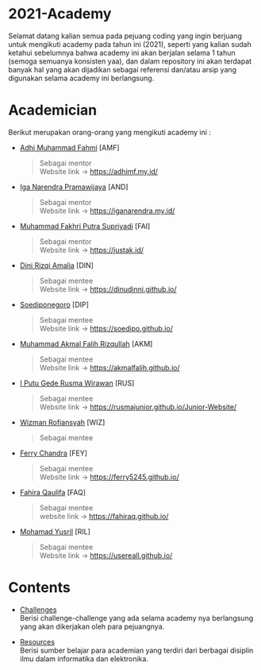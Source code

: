 # 2021-Academy

Selamat datang kalian semua pada pejuang coding yang ingin berjuang untuk mengikuti academy pada tahun ini (2021), seperti yang kalian sudah ketahui sebelumnya bahwa academy ini akan berjalan selama 1 tahun (semoga semuanya konsisten yaa), dan dalam repository ini akan terdapat banyak hal yang akan dijadikan sebagai referensi dan/atau arsip yang digunakan selama academy ini berlangsung.

# Academician

Berikut merupakan orang-orang yang mengikuti academy ini :

- [Adhi Muhammad Fahmi](https://github.com/adhiiimf) [AMF]
  > Sebagai mentor  
  > Website link -> https://adhimf.my.id/
- [Iga Narendra Pramawijaya](https://github.com/IritaSee) [AND]
  > Sebagai mentor  
  > Website link -> https://iganarendra.my.id/
- [Muhammad Fakhri Putra Supriyadi](https://github.com/fakhrip) [FAI]
  > Sebagai mentor  
  > Website link -> https://justak.id/
- [Dini Rizqi Amalia](https://github.com/dinudinni) [DIN] 
  > Sebagai mentee  
  > Website link -> https://dinudinni.github.io/
- [Soediponegoro](https://github.com/Soedipo) [DIP]
  > Sebagai mentee  
  > Website link -> https://soedipo.github.io/
- [Muhammad Akmal Falih Rizqullah](https://github.com/akmalfalih) [AKM]
  > Sebagai mentee  
  > Website link -> https://akmalfalih.github.io/
- [I Putu Gede Rusma Wirawan](https://github.com/rusmajunior) [RUS]
  > Sebagai mentee  
  > Website link -> https://rusmajunior.github.io/Junior-Website/
- [Wizman Rofiansyah](https://github.com/Rofiansyah) [WIZ]
  > Sebagai mentee
- [Ferry Chandra](https://github.com/ferry5245) [FEY]
  > Sebagai mentee  
  > Website link -> https://ferry5245.github.io/
- [Fahira Qaulifa](https://github.com/fahiraq) [FAQ]
  > Sebagai mentee  
  > website link -> https://fahiraq.github.io/
- [Mohamad Yusril](https://github.com/usereall) [RIL]
  > Sebagai mentee  
  > Website link -> https://usereall.github.io/

# Contents

- [Challenges](./challenges)  
  Berisi challenge-challenge yang ada selama academy nya berlangsung yang akan dikerjakan oleh para pejuangnya.

- [Resources](./resources)  
  Berisi sumber belajar para academian yang terdiri dari berbagai disiplin ilmu dalam informatika dan elektronika.
